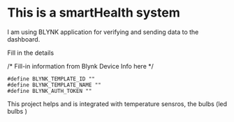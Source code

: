 # This is a smartHealth system 

I am using BLYNK application for verifying and sending data to the dashboard. 

Fill in the details

/* Fill-in information from Blynk Device Info here */
```
#define BLYNK_TEMPLATE_ID ""
#define BLYNK_TEMPLATE_NAME ""
#define BLYNK_AUTH_TOKEN ""
```

This project helps and is integrated with temperature sensros, the bulbs (led bulbs )
